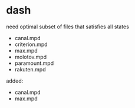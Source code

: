 # dash

need optimal subset of files that satisfies all states

- canal.mpd
- criterion.mpd
- max.mpd
- molotov.mpd
- paramount.mpd
- rakuten.mpd

added:

- canal.mpd
- max.mpd
